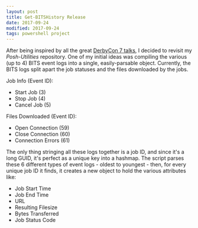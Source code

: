 ```yaml
---
layout: post
title: Get-BITSHistory Release
date: 2017-09-24
modified: 2017-09-24
tags: powershell project
---
```


After being inspired by all the great [DerbyCon 7 talks](http://www.irongeek.com/i.php?page=derbyconstreams), I decided to revisit my _Posh-Utilities_ repository. One of my initial ideas was compiling the various (up to 4) BITS event logs into a single, easily-parsable object.
Currently, the BITS logs split apart the job statuses and the files downloaded by the jobs.

Job Info (Event ID):
* Start Job (3)
* Stop Job (4)
* Cancel Job (5)

Files Downloaded (Event ID):
* Open Connection (59)
* Close Connection (60)
* Connection Errors (61)

The only thing stringing all these logs together is a job ID, and since it's a long GUID, it's perfect as a unique key into a hashmap. The script parses these 6 different types of event logs - oldest to youngest - then, for every unique job ID it finds, it creates a new object to hold the various attributes like:
* Job Start Time
* Job End Time
* URL
* Resulting Filesize
* Bytes Transferred
* Job Status Code